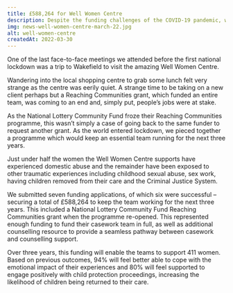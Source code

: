 ```yaml
---
title: £588,264 for Well Women Centre
description: Despite the funding challenges of the COVID-19 pandemic, we are delighted to have helped the Well Women Centre raise £588,264 to fund their casework team in full.
img: news-well-women-centre-march-22.jpg
alt: well-women-centre
createdAt: 2022-03-30
---
```


One of the last face-to-face meetings we attended before the first national lockdown was a trip to Wakefield to visit the amazing Well Women Centre.

Wandering into the local shopping centre to grab some lunch felt very strange as the centre was eerily quiet. A strange time to be taking on a new client perhaps but a Reaching Communities grant, which funded an entire team, was coming to an end and, simply put, people’s jobs were at stake.

As the National Lottery Community Fund froze their Reaching Communities programme, this wasn’t simply a case of going back to the same funder to request another grant. As the world entered lockdown, we pieced together a programme which would keep an essential team running for the next three years.

Just under half the women the Well Women Centre supports have experienced domestic abuse and the remainder have been exposed to other traumatic experiences including childhood sexual abuse, sex work, having children removed from their care and the Criminal Justice System.

We submitted seven funding applications, of which six were successful – securing a total of £588,264 to keep the team working for the next three years. This included a National Lottery Community Fund Reaching Communities grant when the programme re-opened. This represented enough funding to fund their casework team in full, as well as additional counselling resource to provide a seamless pathway between casework and counselling support.

Over three years, this funding will enable the teams to support 411 women. Based on previous outcomes, 94% will feel better able to cope with the emotional impact of their experiences and 80% will feel supported to engage positively with child protection proceedings, increasing the likelihood of children being returned to their care.
